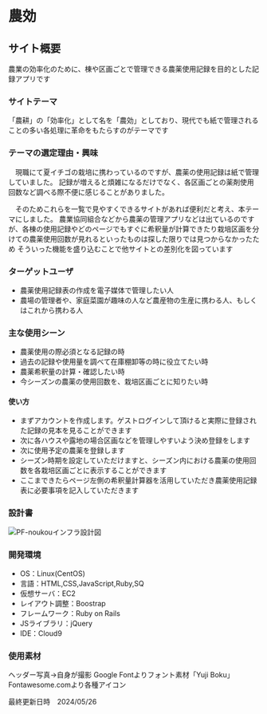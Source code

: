 # 農効

## サイト概要
農業の効率化のために、棟や区画ごとで管理できる農薬使用記録を目的とした記録アプリです

### サイトテーマ
「農耕」の「効率化」として名を「農効」としており、現代でも紙で管理されることの多い各処理に革命をもたらすのがテーマです


### テーマの選定理由・興味
　現職にて夏イチゴの栽培に携わっているのですが、農薬の使用記録は紙で管理していました。
記録が増えると煩雑になるだけでなく、各区画ごとの薬剤使用回数など調べる際不便に感じることがありました。

　そのためこれらを一覧で見やすくできるサイトがあれば便利だと考え、本テーマにしました。
農業協同組合などから農薬の管理アプリなどは出ているのですが、各棟の使用記録やどのページでもすぐに希釈量が計算できたり栽培区画を分けての農薬使用回数が見れるといったものは探した限りでは見つからなかったため
そういった機能を盛り込むことで他サイトとの差別化を図っています

### ターゲットユーザ
- 農薬使用記録表の作成を電子媒体で管理したい人
- 農場の管理者や、家庭菜園が趣味の人など農産物の生産に携わる人、もしくはこれから携わる人

### 主な使用シーン
- 農薬使用の際必須となる記録の時
- 過去の記録や使用量を調べて在庫棚卸等の時に役立てたい時
- 農薬希釈量の計算・確認したい時
- 今シーズンの農薬の使用回数を、栽培区画ごとに知りたい時


#### 使い方
- まずアカウントを作成します。ゲストログインして頂けると実際に登録された記録の見本を見ることができます
- 次に各ハウスや露地の場合区画などを管理しやすいよう決め登録をします
- 次に使用予定の農薬を登録します
- シーズン時期を設定していただけますと、シーズン内における農薬の使用回数を各栽培区画ごとに表示することができます
- ここまできたらページ左側の希釈量計算器を活用していただき農薬使用記録表に必要事項を記入していただきます

### 設計書

![PF-noukouインフラ設計図](https://github.com/azarJY/PesticideRecords/assets/143927567/20fc6f84-69a2-4fb6-9d45-b3a8211de112)


### 開発環境
- OS：Linux(CentOS)
- 言語：HTML,CSS,JavaScript,Ruby,SQ
- 仮想サーバ：EC2
- レイアウト調整：Boostrap
- フレームワーク：Ruby on Rails
- JSライブラリ：jQuery
- IDE：Cloud9

### 使用素材

ヘッダー写真→自身が撮影
Google Fontよりフォント素材「Yuji Boku」
Fontawesome.comより各種アイコン

最終更新日時　2024/05/26